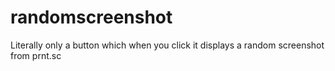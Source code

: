 # randomscreenshot
Literally only a button which when you click it displays a random screenshot from prnt.sc
